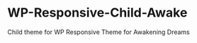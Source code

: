 WP-Responsive-Child-Awake
=========================

Child theme for WP Responsive Theme for Awakening Dreams
